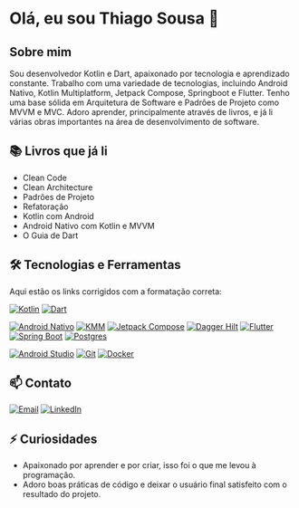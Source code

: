 # Olá, eu sou Thiago Sousa 👋

## Sobre mim
Sou desenvolvedor Kotlin e Dart, apaixonado por tecnologia e aprendizado constante. Trabalho com uma variedade de tecnologias, incluindo Android Nativo, Kotlin Multiplatform, Jetpack Compose, Springboot e Flutter. Tenho uma base sólida em Arquitetura de Software e Padrões de Projeto como MVVM e MVC. Adoro aprender, principalmente através de livros, e já li várias obras importantes na área de desenvolvimento de software.

## 📚 Livros que já li
- Clean Code
- Clean Architecture
- Padrões de Projeto
- Refatoração
- Kotlin com Android
- Android Nativo com Kotlin e MVVM
- O Guia de Dart

## 🛠️ Tecnologias e Ferramentas
Aqui estão os links corrigidos com a formatação correta:

[![Kotlin](https://img.shields.io/badge/Kotlin-0095D5?style=for-the-badge&logo=kotlin&logoColor=white)](https://kotlinlang.org/)
[![Dart](https://img.shields.io/badge/Dart-0175C2?style=for-the-badge&logo=dart&logoColor=white)](https://dart.dev/)

[![Android Nativo](https://img.shields.io/badge/Android_Nativo-3DDC84?style=for-the-badge&logo=android&logoColor=white)](https://developer.android.com/?hl=pt-br)
[![KMM](https://img.shields.io/badge/KMM-7F52FF?style=for-the-badge&logo=kotlin&logoColor=white)](https://kotlinlang.org/docs/multiplatform.html)
[![Jetpack Compose](https://img.shields.io/badge/Jetpack_Compose-4285F4?style=for-the-badge&logo=jetpack-compose&logoColor=white)](https://developer.android.com/develop/ui/compose?hl=pt-br)
[![Dagger Hilt](https://img.shields.io/badge/Dagger_Hilt-563D7C?style=for-the-badge&logo=dagger&logoColor=white)](https://dagger.dev/hilt/)
[![Flutter](https://img.shields.io/badge/Flutter-02569B?style=for-the-badge&logo=flutter&logoColor=white)](https://flutter.dev/)
[![Spring Boot](https://img.shields.io/badge/Spring_Boot-6DB33F?style=for-the-badge&logo=spring-boot&logoColor=white)](https://spring.io/)
[![Postgres](https://img.shields.io/badge/Postgres-4169E1?style=for-the-badge&logo=postgresql&logoColor=white)](https://www.postgresql.org/)

[![Android Studio](https://img.shields.io/badge/Android_Studio-3DDC84?style=for-the-badge&logo=android-studio&logoColor=white)](https://developer.android.com/studio?hl=pt-br)
[![Git](https://img.shields.io/badge/Git-F05032?style=for-the-badge&logo=git&logoColor=white)](https://git-scm.com/)
[![Docker](https://img.shields.io/badge/Docker-2496ED?style=for-the-badge&logo=docker&logoColor=white)](https://www.docker.com/)


## 📫 Contato
[![Email](https://img.shields.io/badge/Email-c14438?style=for-the-badge&logo=Gmail&logoColor=white)](mailto:cthiagoodev@gmail.com)
[![LinkedIn](https://img.shields.io/badge/LinkedIn-0077B5?style=for-the-badge&logo=linkedin&logoColor=white)](https://www.linkedin.com/in/thiagoodev/)

## ⚡ Curiosidades
- Apaixonado por aprender e por criar, isso foi o que me levou à programação.
- Adoro boas práticas de código e deixar o usuário final satisfeito com o resultado do projeto.
